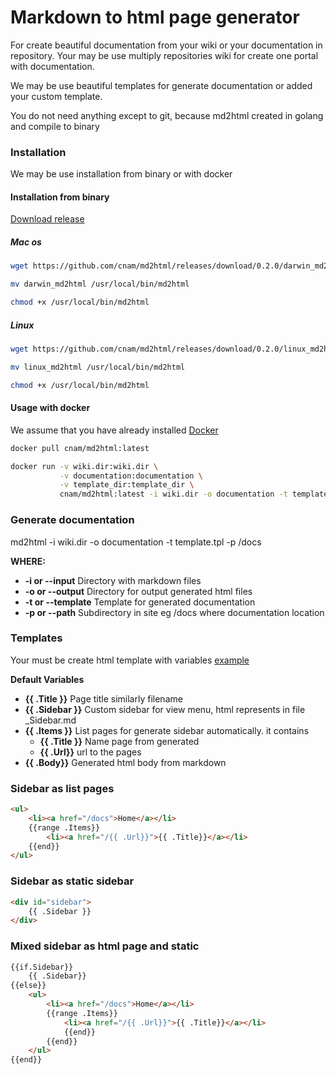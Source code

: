 # Markdown to html page generator

For create beautiful documentation from your wiki or your documentation in repository.
Your may be use multiply repositories wiki for create one portal with documentation.

We may be use beautiful templates for generate documentation or added your custom template.

You do not need anything except to git, because md2html created in golang and compile to binary

### Installation

We may be use installation from binary or with docker

#### Installation from binary

[Download release](https://github.com/cnam/md2html/releases)

##### Mac os

```bash
wget https://github.com/cnam/md2html/releases/download/0.2.0/darwin_md2html

mv darwin_md2html /usr/local/bin/md2html

chmod +x /usr/local/bin/md2html
```

##### Linux

```bash
wget https://github.com/cnam/md2html/releases/download/0.2.0/linux_md2html

mv linux_md2html /usr/local/bin/md2html

chmod +x /usr/local/bin/md2html
```

#### Usage with docker

We assume that you have already installed [Docker](https://www.docker.com/)

```bash
docker pull cnam/md2html:latest

docker run -v wiki.dir:wiki.dir \
           -v documentation:documentation \
           -v template_dir:template_dir \
           cnam/md2html:latest -i wiki.dir -o documentation -t template_dir/template.tpl -p /docs
```

### Generate documentation

md2html -i wiki.dir -o documentation -t template.tpl -p /docs

**WHERE:**

- **-i or --input** Directory with markdown files
- **-o or --output** Directory for output generated html files
- **-t or --template** Template for generated documentation
- **-p or --path** Subdirectory in site eg /docs where documentation location

### Templates

Your must be create html template with variables [example](https://github.com/cnam/md2html/blob/master/templates/documentation.tpl)

**Default Variables**

- **{{ .Title }}** Page title similarly filename
- **{{ .Sidebar }}** Custom sidebar for view menu, html represents in file _Sidebar.md
- **{{ .Items }}** List pages for generate sidebar automatically. it contains
    - **{{ .Title }}** Name page from generated
    - **{{ .Url}}**    url to the pages
- **{{ .Body}}** Generated html body from markdown

### Sidebar as list pages

```html
<ul>
    <li><a href="/docs">Home</a></li>
    {{range .Items}}
        <li><a href="/{{ .Url}}">{{ .Title}}</a></li>
    {{end}}
</ul>
```

### Sidebar as static sidebar

```html
<div id="sidebar">
    {{ .Sidebar }}
</div>
```

### Mixed sidebar as html page and static

```html
{{if.Sidebar}}
    {{ .Sidebar}}
{{else}}
    <ul>
        <li><a href="/docs">Home</a></li>
        {{range .Items}}
            <li><a href="/{{ .Url}}">{{ .Title}}</a></li>
            {{end}}
        {{end}}
    </ul>
{{end}}
```
